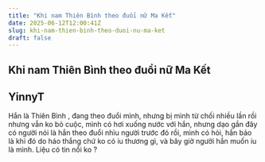 ```yaml
---
title: "Khi nam Thiên Bình theo đuổi nữ Ma Kết"
date: 2025-06-12T12:00:41Z
slug: khi-nam-thien-binh-theo-duoi-nu-ma-ket
draft: false
---
```


## Khi nam Thiên Bình theo đuổi nữ Ma Kết

## YinnyT

Hắn là Thiên Bình , đang theo đuổi mình, nhưng bị mình từ chối nhiều lần rồi nhưng vẫn ko bỏ cuộc, mình có hơi xuống nước với hắn, nhưng dạo gần đây có người nói là hắn theo đuổi nhìu người trước đó rồi, mình có hỏi, hắn bảo là khi đó do háo thắng chứ ko có iu thương gì, và bây giờ người hắn muốn iu là mình. Liệu có tin nổi ko ?